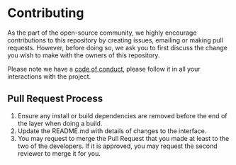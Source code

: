 # Contributing

As the part of the open-source community, we highly encourage contributions to this repository by
creating issues, emailing or making pull requests. However, before doing so, we ask you to first
discuss the change you wish to make with the owners of this repository. 

Please note we have a [code of conduct](https://github.com/UBC-MDS/DSCI532_Group215_ParticulatesMatter/blob/master/CODE_OF_CONDUCT.md), please follow it in all your interactions with the project.

## Pull Request Process

1. Ensure any install or build dependencies are removed before the end of the layer when doing a 
   build.
2. Update the README.md with details of changes to the interface.
3. You may request to merge the Pull Request that you made at least to the two of the developers. If
   it is approved, you may request the second reviewer to merge it for you.
